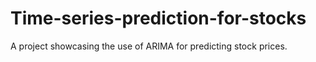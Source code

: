 # Time-series-prediction-for-stocks
A project showcasing the use of ARIMA for predicting stock prices.
